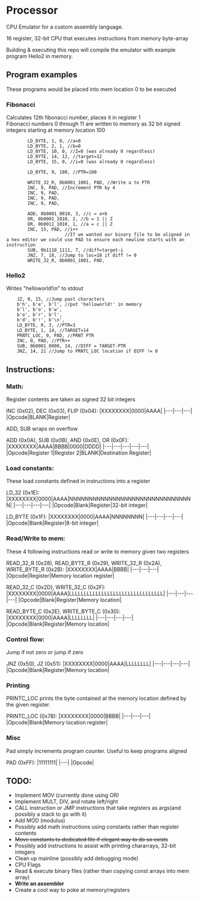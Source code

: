 # Processor

CPU Emulator for a custom assembly language.

16 register, 32-bit CPU that executes instructions from memory byte-array

Building & executing this repo will compile the emulator with example program Hello2 in memory.

## Program examples

These programs would be placed into mem location 0 to be executed

### Fibonacci
Calculates 12th fibonacci number, places it in register 1  
Fibonacci numbers 0 through 11 are written to memory as 32 bit signed integers starting at memory location 100  
```
        LD_BYTE, 1, 0, //a=0
        LD_BYTE, 2, 1, //b=0
        LD_BYTE, 10, 0, //Z=0 (was already 0 regardless)
        LD_BYTE, 14, 12, //target=12
        LD_BYTE, 15, 0, //i=0 (was already 0 regardless)

        LD_BYTE, 9, 100, //PTR=100

        WRITE_32_R, 0b0001_1001, PAD, //Write a to PTR
        INC, 9, PAD, //Increment PTR by 4
        INC, 9, PAD,
        INC, 9, PAD,
        INC, 9, PAD,

        ADD, 0b0001_0010, 3, //c = a+b
        OR, 0b0001_1010, 2, //b = 1 || Z
        OR, 0b0011_1010, 1, //a = c || Z
        INC, 15, PAD, //i++
                      //If we wanted our binary file to be aligned in a hex editor we could use PAD to ensure each newline starts with an instruction
        SUB, 0b1110_1111, 7, //diff=target-i
        JNZ, 7, 18, //Jump to loc=18 if diff != 0
        WRITE_32_R, 0b0001_1001, PAD,
```

### Hello2
Writes "helloworld!\n" to stdout

```
    JZ, 0, 15, //Jump past characters
    b'h', b'e', b'l', //put 'helloworld!' in memory
    b'l', b'o', b'w',
    b'o', b'r', b'l',
    b'd', b'!', b'\n',
    LD_BYTE, 0, 3, //PTR=3
    LD_BYTE, 1, 14, //TARGET=14
    PRNTC_LOC, 0, PAD, //PRNT PTR
    INC, 0, PAD, //PTR++
    SUB, 0b0001_0000, 14, //DIFF = TARGET-PTR
    JNZ, 14, 21 //Jump to PRNTC_LOC location if DIFF != 0
```

## Instructions:

### Math:

Register contents are taken as signed 32 bit integers

INC (0x02), DEC (0x03), FLIP (0x04):
|XXXXXXXX|0000|AAAA|
|---|---|---|
|Opcode|BLANK|Register|

ADD, SUB wraps on overflow

ADD (0x0A), SUB (0x0B), AND (0x0E), OR (0x0F):
|XXXXXXXX|AAAA|BBBB|0000|DDDD|
|---|---|---|---|---|
|Opcode|Register 1|Register 2|BLANK|Destination Register|

### Load constants:

These load constants defined in instructions into a register

LD_32 (0x1E):
|XXXXXXXX|0000|AAAA|NNNNNNNNNNNNNNNNNNNNNNNNNNNNNNNN|
|---|---|---|---|
|Opcode|Blank|Register|32-bit integer|

LD_BYTE (0x1F):
|XXXXXXXX|0000|AAAA|NNNNNNNN|
|---|---|---|---|
|Opcode|Blank|Register|8-bit integer|


### Read/Write to mem:

These 4 following instructions read or write to memory given two registers  

READ_32_R (0x28), READ_BYTE_R (0x29), WRITE_32_R (0x2A), WRITE_BYTE_R (0x2B):
|XXXXXXXX|AAAA|BBBB|
|---|---|---|
|Opcode|Register|Memory location register|

READ_32_C (0x2D), WRITE_32_C (0x2F):
|XXXXXXXX|0000|AAAA|LLLLLLLLLLLLLLLLLLLLLLLLLLLLLLLL|
|---|---|---|---|
|Opcode|Blank|Register|Memory location|

READ_BYTE_C (0x2E), WRITE_BYTE_C (0x30):
|XXXXXXXX|0000|AAAA|LLLLLLLL|
|---|---|---|---|
|Opcode|Blank|Register|Memory location|

### Control flow:

Jump if not zero or jump if zero

JNZ (0x50), JZ (0x51):
|XXXXXXXX|0000|AAAA|LLLLLLLL|
|---|---|---|---|
|Opcode|Blank|Register|Memory location|

### Printing

PRINTC_LOC prints the byte contained at the memory location defined by the given register.

PRINTC_LOC (0x78):
|XXXXXXXX|0000|BBBB|
|---|---|---|
|Opcode|Blank|Memory location register|

### Misc

Pad simply increments program counter. Useful to keep programs aligned

PAD (0xFF):
|11111111|
|---|
|Opcode|

## TODO:
* Implement MOV (currently done using OR)
* Implement MULT, DIV, and rotate left/right
* CALL instruction or JMP instructions that take registers as args(and possibly a stack to go with it)
* Add MOD (modulus)
* Possibly add math instructions using constants rather than register contents
* ~~Move constants to dedicated file if elegant way to do so exists~~
* Possibly add instructions to assist with printing chararrays, 32-bit integers
* Clean up mainline (possibly add debugging mode)
* CPU Flags
* Read & execute binary files (rather than copying const arrays into mem array)
* **Write an assembler**
* Create a cool way to poke at memory/registers